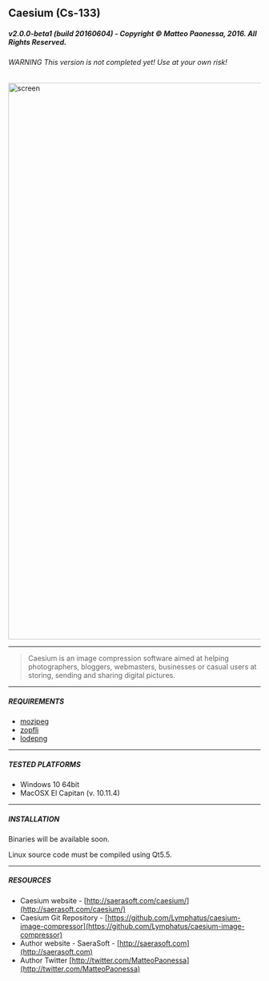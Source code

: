 ## Caesium (Cs-133)
##### v2.0.0-beta1 (build 20160604) - Copyright &copy; Matteo Paonessa, 2016. All Rights Reserved.
###### WARNING This version is not completed yet! Use at your own risk!

<img width="1111" alt="screen" src="https://cloud.githubusercontent.com/assets/12133996/15804910/c59544d4-2b19-11e6-97d3-ac36d6373889.png">

----------

> Caesium is an image compression software aimed at helping photographers, bloggers, webmasters, businesses or casual users at storing, sending and sharing digital pictures.

----------

##### REQUIREMENTS
* [mozjpeg](https://github.com/mozilla/mozjpeg)
* [zopfli](https://github.com/google/zopfli)
* [lodepng](https://github.com/lvandeve/lodepng)

----------

##### TESTED PLATFORMS
* Windows 10 64bit
* MacOSX El Capitan (v. 10.11.4)

----------

##### INSTALLATION
Binaries will be available soon.

Linux source code must be compiled using Qt5.5.

----------

##### RESOURCES
* Caesium website - [http://saerasoft.com/caesium/](http://saerasoft.com/caesium/)
* Caesium Git Repository - [https://github.com/Lymphatus/caesium-image-compressor](https://github.com/Lymphatus/caesium-image-compressor)
* Author website - SaeraSoft - [http://saerasoft.com](http://saerasoft.com)
* Author Twitter [http://twitter.com/MatteoPaonessa](http://twitter.com/MatteoPaonessa)
